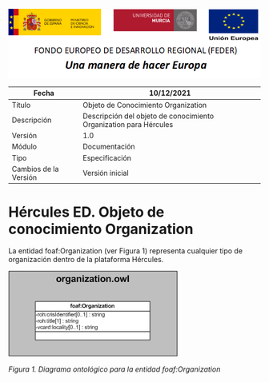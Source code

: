 ![](../../Docs/media/CabeceraDocumentosMD.png)

| Fecha         | 10/12/2021                                                   |
| ------------- | ------------------------------------------------------------ |
|Título|Objeto de Conocimiento Organization| 
|Descripción|Descripción del objeto de conocimiento Organization para Hércules|
|Versión|1.0|
|Módulo|Documentación|
|Tipo|Especificación|
|Cambios de la Versión|Versión inicial|

# Hércules ED. Objeto de conocimiento Organization

La entidad foaf:Organization (ver Figura 1) representa cualquier tipo de organización dentro de la plataforma Hércules.

![](../../Docs/media/ObjetosDeConocimiento/Organization.png)

*Figura 1. Diagrama ontológico para la entidad foaf:Organization*
